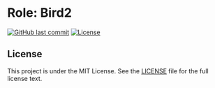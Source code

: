 # Role: Bird2

[![GitHub last commit](https://img.shields.io/github/last-commit/ursinn-ansible/role-bird2?logo=github&style=for-the-badge)](https://github.com/ursinn-ansible/role-bird2/commits)
[![License](https://img.shields.io/github/license/ursinn-ansible/role-bird2?style=for-the-badge)](https://github.com/ursinn-ansible/role-bird2/blob/main/LICENSE)

## License

This project is under the MIT License. See the [LICENSE](https://github.com/ursinn-ansible/role-bird2/blob/main/LICENSE) file for the full license text.
